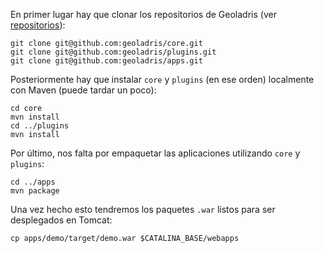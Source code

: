 En primer lugar hay que clonar los repositorios de Geoladris (ver [repositorios](source_code.md#repositorios)):

```
git clone git@github.com:geoladris/core.git
git clone git@github.com:geoladris/plugins.git
git clone git@github.com:geoladris/apps.git
```

Posteriormente hay que instalar `core` y `plugins` (en ese orden) localmente con Maven (puede tardar un poco):

```
cd core
mvn install
cd ../plugins
mvn install
```

Por último, nos falta por empaquetar las aplicaciones utilizando `core` y `plugins`:

```
cd ../apps
mvn package
```

Una vez hecho esto tendremos los paquetes `.war` listos para ser desplegados en Tomcat:

```
cp apps/demo/target/demo.war $CATALINA_BASE/webapps
```
